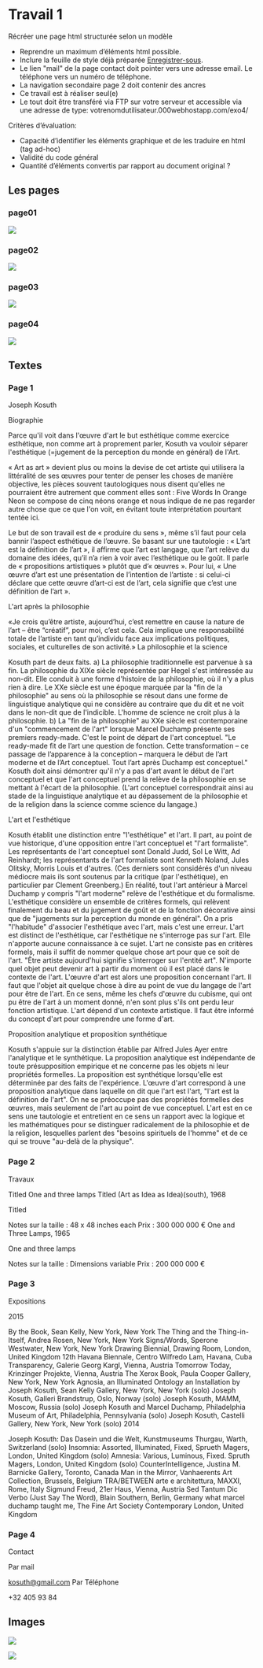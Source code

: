 <!-- toc -->

# Travail 1

Récréer une page html structurée selon un modèle

* Reprendre un maximum d’éléments html possible.
* Inclure la feuille de style déjà préparée [Enregistrer-sous](./assets/images/travail/main.css).
* Le lien "mail" de la page contact doit pointer vers une adresse email. Le téléphone vers un numéro de téléphone.
* La navigation secondaire page 2 doit contenir des ancres
* Ce travail est à réaliser seul(e)
* Le tout doit être transféré via FTP sur votre serveur et accessible via une adresse de type: votrenomdutilisateur.000webhostapp.com/exo4/

Critères d’évaluation:

* Capacité d’identifier les éléments graphique et de les traduire en html (tag ad-hoc)
* Validité du code général
* Quantité d’éléments convertis par rapport au document original ?

## Les pages

### page01

![](./assets/images/travail/page01.jpg)

### page02

![](./assets/images/travail/page02.jpg)

### page03

![](./assets/images/travail/page03.jpg)

### page04

![](./assets/images/travail/page04.jpg)

## Textes

### Page 1

Joseph Kosuth

Biographie

Parce qu'il voit dans l'œuvre d'art le but esthétique comme exercice esthétique, non comme art à proprement parler, Kosuth va vouloir séparer l'esthétique (=jugement de la perception du monde en général) de l'Art.

« Art as art » devient plus ou moins la devise de cet artiste qui utilisera la littéralité de ses œuvres pour tenter de penser les choses de manière objective, les pièces souvent tautologiques nous disent qu'elles ne pourraient être autrement que comment elles sont : Five Words In Orange Neon se compose de cinq néons orange et nous indique de ne pas regarder autre chose que ce que l'on voit, en évitant toute interprétation pourtant tentée ici.

Le but de son travail est de « produire du sens », même s’il faut pour cela bannir l’aspect esthétique de l’œuvre. Se basant sur une tautologie : « L’art est la définition de l’art », il affirme que l’art est langage, que l’art relève du domaine des idées, qu’il n’a rien à voir avec l’esthétique ou le goût. Il parle de « propositions artistiques » plutôt que d’« œuvres ». Pour lui, « Une œuvre d’art est une présentation de l’intention de l’artiste : si celui-ci déclare que cette œuvre d’art-ci est de l’art, cela signifie que c’est une définition de l’art ».

L'art après la philosophie

«Je crois qu’être artiste, aujourd’hui, c’est remettre en cause la nature de l’art – être “créatif”, pour moi, c’est cela. Cela implique une responsabilité totale de l’artiste en tant qu’individu face aux implications politiques, sociales, et culturelles de son activité.»
La philosophie et la science

Kosuth part de deux faits. a) La philosophie traditionnelle est parvenue à sa fin. La philosophie du XIXe siècle représentée par Hegel s'est intéressée au non-dit. Elle conduit à une forme d'histoire de la philosophie, où il n'y a plus rien à dire. Le XXe siècle est une époque marquée par la "fin de la philosophie" au sens où la philosophie se résout dans une forme de linguistique analytique qui ne considère au contraire que du dit et ne voit dans le non-dit que de l'indicible. L'homme de science ne croit plus à la philosophie. b) La "fin de la philosophie" au XXe siècle est contemporaine d'un "commencement de l'art" lorsque Marcel Duchamp présente ses premiers ready-made. C'est le point de départ de l'art conceptuel. "Le ready-made fit de l’art une question de fonction. Cette transformation – ce passage de l’apparence à la conception – marquera le début de l’art moderne et de l’Art conceptuel. Tout l’art après Duchamp est conceptuel." Kosuth doit ainsi démontrer qu'il n'y a pas d'art avant le début de l'art conceptuel et que l'art conceptuel prend la relève de la philosophie en se mettant à l'écart de la philosophie. (L'art conceptuel correspondrait ainsi au stade de la linguistique analytique et au dépassement de la philosophie et de la religion dans la science comme science du langage.)

L'art et l'esthétique

Kosuth établit une distinction entre "l'esthétique" et l'art. Il part, au point de vue historique, d'une opposition entre l'art conceptuel et "l'art formaliste". Les représentants de l'art conceptuel sont Donald Judd, Sol Le Witt, Ad Reinhardt; les représentants de l'art formaliste sont Kenneth Noland, Jules Olitsky, Morris Louis et d'autres. (Ces derniers sont considérés d'un niveau médiocre mais ils sont soutenus par la critique (par l'esthétique), en particulier par Clement Greenberg.) En réalité, tout l'art antérieur à Marcel Duchamp y compris "l'art moderne" relève de l'esthétique et du formalisme. L'esthétique considère un ensemble de critères formels, qui relèvent finalement du beau et du jugement de goût et de la fonction décorative ainsi que de "jugements sur la perception du monde en général". On a pris "l'habitude" d'associer l'esthétique avec l'art, mais c'est une erreur. L'art est distinct de l'esthétique, car l'esthétique ne s'interroge pas sur l'art. Elle n'apporte aucune connaissance à ce sujet. L'art ne consiste pas en critères formels, mais il suffit de nommer quelque chose art pour que ce soit de l'art. "Être artiste aujourd'hui signifie s'interroger sur l'entité art". N'importe quel objet peut devenir art à partir du moment où il est placé dans le contexte de l'art. L'œuvre d'art est alors une proposition concernant l'art. Il faut que l'objet ait quelque chose à dire au point de vue du langage de l'art pour être de l'art. En ce sens, même les chefs d'œuvre du cubisme, qui ont pu être de l'art à un moment donné, n'en sont plus s'ils ont perdu leur fonction artistique. L'art dépend d'un contexte artistique. Il faut être informé du concept d'art pour comprendre une forme d'art.

Proposition analytique et proposition synthétique

Kosuth s'appuie sur la distinction établie par Alfred Jules Ayer entre l'analytique et le synthétique. La proposition analytique est indépendante de toute présupposition empirique et ne concerne pas les objets ni leur propriétés formelles. La proposition est synthétique lorsqu'elle est déterminée par des faits de l'expérience. L'œuvre d'art correspond à une proposition analytique dans laquelle on dit que l'art est l'art, "l'art est la définition de l'art". On ne se préoccupe pas des propriétés formelles des œuvres, mais seulement de l'art au point de vue conceptuel. L'art est en ce sens une tautologie et entretient en ce sens un rapport avec la logique et les mathématiques pour se distinguer radicalement de la philosophie et de la religion, lesquelles parlent des "besoins spirituels de l'homme" et de ce qui se trouve "au-delà de la physique".

### Page 2

Travaux

Titled
One and three lamps
Titled (Art as Idea as Idea)(south), 1968

Titled

Notes sur la taille : 48 x 48 inches each
Prix : 300 000 000 €
One and Three Lamps, 1965

One and three lamps

Notes sur la taille : Dimensions variable
Prix : 200 000 000 €

### Page 3

Expositions

2015

By the Book, Sean Kelly, New York, New York
The Thing and the Thing-in-Itself, Andrea Rosen, New York, New York
Signs/Words, Sperone Westwater, New York, New York
Drawing Biennial, Drawing Room, London, United Kingdom
12th Havana Biennale, Centro Wilfredo Lam, Havana, Cuba
Transparency, Galerie Georg Kargl, Vienna, Austria
Tomorrow Today, Krinzinger Projekte, Vienna, Austria
The Xerox Book, Paula Cooper Gallery, New York, New York
Agnosia, an Illuminated Ontology an Installation by Joseph Kosuth, Sean Kelly Gallery, New York, New York (solo)
Joseph Kosuth, Galleri Brandstrup, Oslo, Norway (solo)
Joseph Kosuth, MAMM, Moscow, Russia (solo)
Joseph Kosuth and Marcel Duchamp, Philadelphia Museum of Art, Philadelphia, Pennsylvania (solo)
Joseph Kosuth, Castelli Gallery, New York, New York (solo)
2014

Joseph Kosuth: Das Dasein und die Welt, Kunstmuseums Thurgau, Warth, Switzerland (solo)
Insomnia: Assorted, Illuminated, Fixed, Sprueth Magers, London, United Kingdom (solo)
Amnesia: Various, Luminous, Fixed. Spruth Magers, London, United Kingdom (solo)
CounterIntelligence, Justina M. Barnicke Gallery, Toronto, Canada
Man in the Mirror, Vanhaerents Art Collection, Brussels, Belgium
TRA/BETWEEN arte e architettura, MAXXI, Rome, Italy
Sigmund Freud, 21er Haus, Vienna, Austria
Sed Tantum Dic Verbo (Just Say The Word), Blain Southern, Berlin, Germany
what marcel duchamp taught me, The Fine Art Society Contemporary London, United Kingdom

### Page 4

Contact

Par mail

kosuth@gmail.com
Par Téléphone

+32 405 93 84

## Images

![](./assets/images/travail/titled.png)

![](./assets/images/travail/one-and-three-lamps.png)
